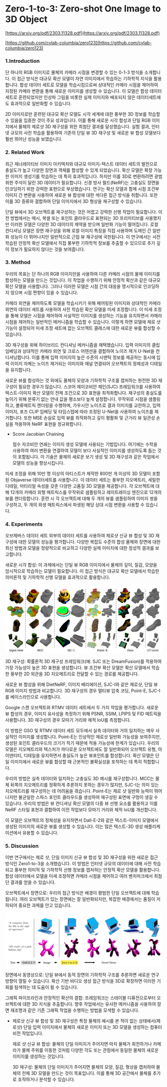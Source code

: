 # Zero-1-to-3: Zero-shot One Image to 3D Object

[https://arxiv.org/pdf/2303.11328.pdf](https://arxiv.org/pdf/2303.11328.pdf)

[https://github.com/cvlab-columbia/zero123](https://github.com/cvlab-columbia/zero123)

### 1.Introduction

단 하나의 RGB 이미지로 물체의 카메라 시점을 변경할 수 있는 0-1-3 방식을 소개합니다. 이 접근 방식은 대규모 확산 모델이 자연 이미지에서 학습하는 기하학적 지식을 활용합니다. 합성 데이터 세트로 모델을 학습시킴으로써 상대적인 카메라 시점을 제어하여 지정된 카메라 변환을 통해 새로운 이미지를 생성할 수 있습니다. 이 모델은 합성 데이터세트로 훈련되었지만 인상파 그림을 비롯한 실제 이미지와 배포되지 않은 데이터세트에도 효과적으로 일반화할 수 있습니다.

2D 이미지로만 훈련된 대규모 확산 모델도 시각 세계에 대한 풍부한 3D 정보를 학습할 수 있음을 입증한 것이 주요 성과입니다. 이를 통해 새로운 시각 합성과 단일 RGB 이미지에서 물체의 제로샷 3D 재구성을 위한 최첨단 결과를 달성했습니다. 실험 결과, 인터넷 규모의 사전 학습을 활용하여 기존의 단일 뷰 3D 재구성 및 새로운 뷰 합성 모델보다 훨씬 뛰어난 성능을 보였습니다.

### 2. Related Work

최근 제너레이티브 이미지 아키텍처와 대규모 이미지-텍스트 데이터 세트의 발전으로 충실도가 높고 다양한 장면과 객체를 합성할 수 있게 되었습니다. 확산 모델은 확장 가능한 이미지 생성기를 학습하는 데 특히 효과적입니다. 하지만 이를 3D로 변환하려면 광범위한 주석이 달린 3D 데이터가 필요합니다. 신경 방사 필드(NeRF)는 고충실도 장면을 인코딩하기 위한 강력한 표현으로 부상했습니다. 연구는 확산 모델과 함께 시점 조건부 이미지 간 변환을 사용하여 새로운 뷰 합성에 대한 색다른 접근 방식을 취합니다. 또한 이를 3D 증류와 결합하여 단일 이미지에서 3D 형상을 재구성할 수 있습니다.

단일 뷰에서 3D 오브젝트를 재구성하는 것은 어렵고 강력한 선행 작업이 필요합니다. 이전 방법에서는 메시, 복셀 또는 포인트 클라우드로 표현되는 3D 프리미티브를 사용했지만 이러한 모델은 다양한 3D 데이터의 제약을 받으며 일반화 기능이 떨어집니다. 로컬 컨디셔닝 모델은 장면 재구성을 위해 로컬 이미지 특징을 직접 사용하며 도메인 간 일반화 성능이 더 뛰어나지만 일반적으로 근접 뷰 재구성에 국한됩니다. 이 연구에서는 사전 학습된 안정적 확산 모델에서 직접 풍부한 기하학적 정보를 추출할 수 있으므로 추가 깊이 정보가 필요하지 않다는 것을 보여줍니다.

### 3. Method

우리의 목표는 단 하나의 RGB 이미지만을 사용하여 다른 카메라 시점의 물체 이미지를 합성하는 모델을 만드는 것입니다. 이 작업을 수행하기 위해 안정적 확산과 같은 대규모 확산 모델을 사용합니다. 그러나 이러한 모델은 시점 간의 대응을 명시적으로 인코딩하지 않으며 시점 편향이 있을 수 있습니다.

카메라 외연을 제어하도록 모델을 학습시키기 위해 페어링된 이미지와 상대적인 카메라 외연의 데이터 세트를 사용하여 사전 학습된 확산 모델을 미세 조정합니다. 이 미세 조정을 통해 모델은 시점을 제어하여 사실적인 이미지를 생성하는 기능을 유지하면서 카메라 시점을 제어하는 일반적인 메커니즘을 학습할 수 있습니다. 이렇게 하면 모델에 제로 샷 기능이 설정되어 미세 조정 세트에 없는 오브젝트 클래스에 대한 새로운 뷰를 합성할 수 있습니다.

3D 재구성을 위해 하이브리드 컨디셔닝 메커니즘을 채택했습니다. 입력 이미지의 클립 임베딩과 상대적인 카메라 외연 및 크로스 어텐션을 결합하여 노이즈 제거 U-Net을 컨디셔닝합니다. 이를 통해 입력 이미지의 높은 수준의 시맨틱 정보를 제공하는 동시에 입력 이미지 자체는 노이즈 제거되는 이미지와 채널 연결되어 오브젝트의 정체성과 디테일을 유지합니다.

새로운 뷰를 합성하는 것 외에도 물체의 모양과 기하학적 구조를 캡처하는 완전한 3D 재구성이 필요한 경우가 많습니다.  스코어 제이코비안 체인(SJC) 프레임워크를 사용하여 텍스트-이미지 확산 모델의 전제 조건으로 3D 표현을 최적화합니다. 재구성의 충실도를 높이기 위해 분류기 없는 안내 값을 평소보다 높게 설정합니다. 무작위로 시점을 샘플링하고, 볼류메트릭 렌더링을 수행하며, 가우시안 노이즈로 결과 이미지를 교란하고, 입력 이미지, 포즈 CLIP 임베딩 및 타임스텝에 따라 조정된 U-Net을 사용하여 노이즈를 제거합니다. 또한 MSE 손실로 입력 뷰를 최적화하고 깊이 평활화 및 근거리 뷰 일관성 손실을 적용하여 NeRF 표현을 정규화합니다.

- Score Jacobian Chaining
    
    점수 자코비안 연쇄는 이미지 생성 모델에 사용되는 기법입니다. 여기에는 수학을 사용하여 여러 변환을 연결하여 모델이 보다 사실적인 이미지를 생성하도록 돕는 것이 포함됩니다. 이 기술은 물체의 새로운 보기 생성 및 3D 재구성과 같은 작업에서 모델의 성능을 향상시킵니다.
    

미세 조정을 위해 10만 명 이상의 아티스트가 제작한 800만 개 이상의 3D 모델이 포함된 Objaverse 데이터세트를 사용합니다. 이 데이터 세트는 풍부한 지오메트리, 세밀한 디테일, 머티리얼 속성을 갖춘 다양한 고품질 3D 모델을 제공합니다. 각 오브젝트에 대해 12개의 카메라 외형 매트릭스를 무작위로 샘플링하고 레이트레이싱 엔진으로 12개의 뷰를 렌더링합니다. 훈련 시 각 오브젝트에 대해 두 개의 뷰를 샘플링하여 이미지 쌍을 구성하고, 두 개의 외생 매트릭스에서 파생된 해당 상대 시점 변환을 사용할 수 있습니다.

### 4. Experiments

오브제버스 데이터 세트 외부의 데이터 세트를 사용하여 제로샷 신규 뷰 합성 및 3D 재구성에 대한 모델의 성능을 평가합니다. 다양한 복잡도 수준의 합성 물체와 장면에 대한 최신 방법과 모델을 정량적으로 비교하고 다양한 실제 이미지에 대한 정성적 결과를 보고합니다.

새로운 시각 합성: 이 과제에서는 단일 뷰 RGB 이미지에서 물체의 깊이, 질감, 모양을 암시적으로 학습하는 모델이 필요합니다. 이 접근 방식은 대규모 확산 모델에서 학습한 의미론적 및 기하학적 선행 모델을 효과적으로 활용합니다.

![Untitled](Zero-1-to-3%20Zero-shot%20One%20Image%20to%203D%20Object%20667018cd738f4c0b8c26c5f12c2cdb9f/Untitled.png)

3D 재구성: 확률론적 3D 재구성 프레임워크(예: SJC 또는 DreamFusion)를 적용하여 가장 가능성이 높은 3D 표현을 생성합니다. 뷰 조건부 확산 모델은 확산 모델에서 학습한 풍부한 2D 외관을 3D 지오메트리로 전달할 수 있는 경로를 제공합니다.

새로운 뷰 합성을 위해 DietNeRF, 이미지 베리에이션, SJC-I와 같은 제로샷, 단일 뷰 RGB 이미지 방법과 비교합니다. 3D 재구성의 경우 멀티뷰 압축 코딩, Point-E, SJC-I를 베이스라인으로 사용합니다.

Google 스캔 오브젝트와 RTMV 데이터 세트에서 두 가지 작업을 평가합니다. 새로운 뷰 합성의 경우, 이미지 유사성을 측정하기 위해 PSNR, SSIM, LPIPS 및 FID 메트릭을 사용합니다. 3D 재구성의 경우 모따기 거리와 체적 IoU를 측정합니다.

이 방법은 GSO 및 RTMV 데이터 세트 모두에서 실측 데이터와 거의 일치하는 매우 사실적인 이미지를 생성합니다. Point-E는 인상적인 제로샷 일반화 가능성을 보여주지만, 생성된 포인트 클라우드의 크기가 작기 때문에 적용 가능성에 한계가 있습니다. 우리의 모델은 지오메트리와 텍스처가 까다로운 오브젝트에도 잘 일반화되어 오브젝트 유형, 아이덴티티, 디테일을 유지하면서 충실도가 높은 뷰포인트를 합성합니다. 확산 모델은 단일 이미지에서 새로운 뷰를 합성할 때 근본적인 불확실성을 포착하는 데 특히 적합합니다.

우리의 방법은 실측 데이터와 일치하는 고충실도 3D 메시를 재구성합니다. MCC는 물체 뒤쪽의 지오메트리를 정확하게 추론하지 못하는 경우가 많지만, SJC-I는 의미 있는 지오메트리를 재구성하는 데 어려움을 겪습니다. Point-E는 제로 샷 일반화 능력이 뛰어나지만 불균일한 스파스 포인트 클라우드를 생성하여 재구성된 표면에 구멍이 생길 수 있습니다. 우리의 방법은 뷰 컨디셔닝 확산 모델의 다중 뷰 선행 요소를 활용하고 이를 NeRF 스타일 표현과 결합하여 이전 작업보다 모따기 거리와 체적 IoU를 개선합니다.

이 모델은 오브젝트의 정체성을 유지하면서 Dall-E-2와 같은 텍스트-이미지 모델에서 생성된 이미지의 새로운 뷰를 생성할 수 있습니다. 이는 많은 텍스트-3D 생성 애플리케이션에서 유용할 수 있습니다.

### 5. Discussion

이번 연구에서는 제로 샷, 단일 이미지 신규 뷰 합성 및 3D 재구성을 위한 새로운 접근 방식인 Zero1-to-3을 소개했습니다. 이 방법은 인터넷 규모의 데이터에 대해 사전 학습되고 풍부한 의미적 및 기하학적 선행 정보를 캡처하는 안정적 확산 모델을 활용합니다. 합성 데이터에서 모델을 미세 조정하면 카메라 시점을 제어하고 여러 벤치마크에서 최첨단 결과를 얻을 수 있습니다.

오브젝트에서 장면으로: 우리의 접근 방식은 배경이 평범한 단일 오브젝트에 대해 학습됩니다. 여러 오브젝트가 있는 장면에는 잘 일반화되지만, 복잡한 배경에서는 품질이 저하되어 중요한 과제를 안고 있습니다.

![Untitled](Zero-1-to-3%20Zero-shot%20One%20Image%20to%203D%20Object%20667018cd738f4c0b8c26c5f12c2cdb9f/Untitled%201.png)

장면에서 동영상으로: 단일 뷰에서 동적 장면의 기하학적 구조를 추론하면 새로운 연구 방향이 열릴 수 있습니다. 확산 기반 비디오 생성 접근 방식을 3D로 확장하면 이러한 기회를 탐색하는 데 도움이 될 수 있습니다.

그래픽 파이프라인과 안정적인 확산의 결합:  프레임워크는 스테이블 디퓨전으로부터 오브젝트에 대한 3D 지식을 추출합니다. 향후 작업에서는 유사한 메커니즘을 사용하여 장면 재조명과 같은 기존 그래픽 작업을 수행하는 방법을 모색할 수 있습니다.

- 제로샷 신규 뷰 합성 및 3D 재구성은 특정 물체의 예시를 본 적이 없는 상태에서(제로샷) 단일 입력 이미지에서 물체의 새로운 이미지 또는 3D 모델을 생성하는 컴퓨터 비전 작업입니다.
    
    제로 샷 신규 뷰 합성: 물체의 단일 이미지가 주어지면 마치 물체가 회전하거나 카메라가 물체 주위를 이동한 것처럼 다양한 각도 또는 관점에서 동일한 물체의 새로운 이미지를 생성하는 것입니다.
    
    3D 재구성: 물체의 단일 이미지가 주어지면 물체의 모양, 질감, 형상을 캡처하여 물체의 전체 3D 모델을 만드는 것이 목표입니다. 이를 통해 3D 공간에서 물체를 추가로 조작하거나 분석할 수 있습니다.